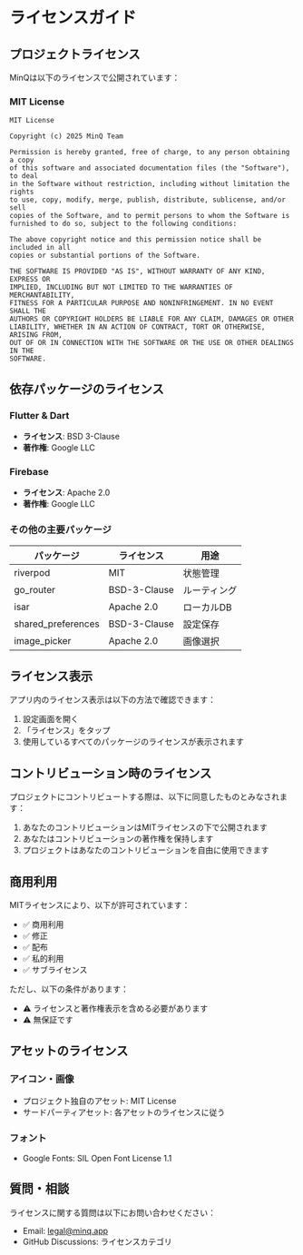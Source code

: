 # ライセンスガイド

## プロジェクトライセンス

MinQは以下のライセンスで公開されています：

### MIT License

```
MIT License

Copyright (c) 2025 MinQ Team

Permission is hereby granted, free of charge, to any person obtaining a copy
of this software and associated documentation files (the "Software"), to deal
in the Software without restriction, including without limitation the rights
to use, copy, modify, merge, publish, distribute, sublicense, and/or sell
copies of the Software, and to permit persons to whom the Software is
furnished to do so, subject to the following conditions:

The above copyright notice and this permission notice shall be included in all
copies or substantial portions of the Software.

THE SOFTWARE IS PROVIDED "AS IS", WITHOUT WARRANTY OF ANY KIND, EXPRESS OR
IMPLIED, INCLUDING BUT NOT LIMITED TO THE WARRANTIES OF MERCHANTABILITY,
FITNESS FOR A PARTICULAR PURPOSE AND NONINFRINGEMENT. IN NO EVENT SHALL THE
AUTHORS OR COPYRIGHT HOLDERS BE LIABLE FOR ANY CLAIM, DAMAGES OR OTHER
LIABILITY, WHETHER IN AN ACTION OF CONTRACT, TORT OR OTHERWISE, ARISING FROM,
OUT OF OR IN CONNECTION WITH THE SOFTWARE OR THE USE OR OTHER DEALINGS IN THE
SOFTWARE.
```

## 依存パッケージのライセンス

### Flutter & Dart

- **ライセンス**: BSD 3-Clause
- **著作権**: Google LLC

### Firebase

- **ライセンス**: Apache 2.0
- **著作権**: Google LLC

### その他の主要パッケージ

| パッケージ | ライセンス | 用途 |
|----------|----------|------|
| riverpod | MIT | 状態管理 |
| go_router | BSD-3-Clause | ルーティング |
| isar | Apache 2.0 | ローカルDB |
| shared_preferences | BSD-3-Clause | 設定保存 |
| image_picker | Apache 2.0 | 画像選択 |

## ライセンス表示

アプリ内のライセンス表示は以下の方法で確認できます：

1. 設定画面を開く
2. 「ライセンス」をタップ
3. 使用しているすべてのパッケージのライセンスが表示されます

## コントリビューション時のライセンス

プロジェクトにコントリビュートする際は、以下に同意したものとみなされます：

1. あなたのコントリビューションはMITライセンスの下で公開されます
2. あなたはコントリビューションの著作権を保持します
3. プロジェクトはあなたのコントリビューションを自由に使用できます

## 商用利用

MITライセンスにより、以下が許可されています：

- ✅ 商用利用
- ✅ 修正
- ✅ 配布
- ✅ 私的利用
- ✅ サブライセンス

ただし、以下の条件があります：

- ⚠️ ライセンスと著作権表示を含める必要があります
- ⚠️ 無保証です

## アセットのライセンス

### アイコン・画像

- プロジェクト独自のアセット: MIT License
- サードパーティアセット: 各アセットのライセンスに従う

### フォント

- Google Fonts: SIL Open Font License 1.1

## 質問・相談

ライセンスに関する質問は以下にお問い合わせください：

- Email: legal@minq.app
- GitHub Discussions: ライセンスカテゴリ
